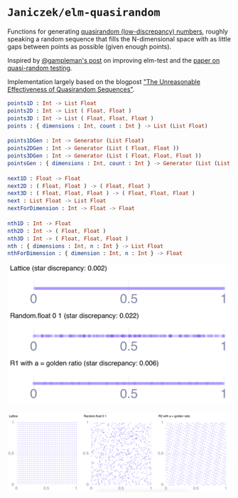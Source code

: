 # `Janiczek/elm-quasirandom`

Functions for generating [quasirandom (low-discrepancy) numbers](https://en.wikipedia.org/wiki/Low-discrepancy_sequence), roughly speaking a random sequence that fills the N-dimensional space with as little gaps between points as possible (given enough points).

Inspired by [@gampleman's post](https://gist.github.com/gampleman/b46f9b60c25e00a31d2416a4cb113672) on improving elm-test and the [paper on quasi-random testing](https://www.researchgate.net/publication/3152943_Quasi-Random_Testing).

Implementation largely based on the blogpost ["The Unreasonable Effectiveness of Quasirandom Sequences"](http://extremelearning.com.au/unreasonable-effectiveness-of-quasirandom-sequences/).

```elm
points1D : Int -> List Float
points2D : Int -> List ( Float, Float )
points3D : Int -> List ( Float, Float, Float )
points : { dimensions : Int, count : Int } -> List (List Float)

points1DGen : Int -> Generator (List Float)
points2DGen : Int -> Generator (List ( Float, Float ))
points3DGen : Int -> Generator (List ( Float, Float, Float ))
pointsGen : { dimensions : Int, count : Int } -> Generator (List (List Float))

next1D : Float -> Float
next2D : ( Float, Float ) -> ( Float, Float )
next3D : ( Float, Float, Float ) -> ( Float, Float, Float )
next : List Float -> List Float
nextForDimension : Int -> Float -> Float

nth1D : Int -> Float
nth2D : Int -> ( Float, Float )
nth3D : Int -> ( Float, Float, Float )
nth : { dimensions : Int, n : Int } -> List Float
nthForDimension : { dimension : Int, n : Int } -> Float
```

[![1D sequences](https://github.com/Janiczek/elm-quasirandom/raw/master/1d.png)](https://github.com/Janiczek/elm-quasirandom/raw/master/1d.png)

[![2D sequences](https://github.com/Janiczek/elm-quasirandom/raw/master/2d.png)](https://github.com/Janiczek/elm-quasirandom/raw/master/2d.png)

